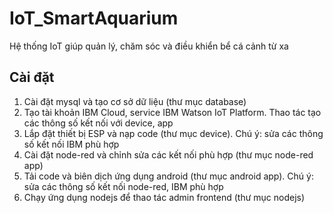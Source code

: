 # IoT_SmartAquarium

Hệ thống IoT giúp quản lý, chăm sóc và điều khiển bể cá cảnh từ xa

## Cài đặt

1. Cài đặt mysql và tạo cơ sở dữ liệu (thư mục database)
2. Tạo tài khoản IBM Cloud, service IBM Watson IoT Platform. Thao tác tạo các thông số kết nối với device, app
3. Lắp đặt thiết bị ESP và nạp code (thư mục device). Chú ý: sửa các thông số kết nối IBM phù hợp
4. Cài đặt node-red và chỉnh sửa các kết nối phù hợp (thư mục node-red app)
5. Tải code và biên dịch ứng dụng android (thư mục android app). Chú ý: sửa các thông số kết nối node-red, IBM phù hợp
6. Chạy ứng dụng nodejs để thao tác admin frontend (thư mục nodejs)
